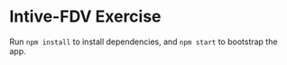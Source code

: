# Intive-FDV Exercise

Run `npm install` to install dependencies, and `npm start` to bootstrap the app.
